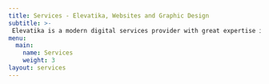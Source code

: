 ```yaml
---
title: Services - Elevatika, Websites and Graphic Design
subtitle: >-
 Elevatika is a modern digital services provider with great expertise in graphic design and website development. We make amazing websites using modern technologies and we also excel at branding. We think that you deserve the best value for your money.
menu:
  main:
    name: Services
    weight: 3
layout: services
---
```


